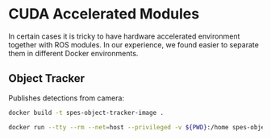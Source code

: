 # CUDA Accelerated Modules

In certain cases it is tricky to have hardware accelerated environment together with ROS modules.
In our experience, we found easier to separate them in different Docker environments.

## Object Tracker

Publishes detections from camera:
```bash
docker build -t spes-object-tracker-image .

docker run --tty --rm --net=host --privileged -v ${PWD}:/home spes-object-tracker-image --source 4
```

